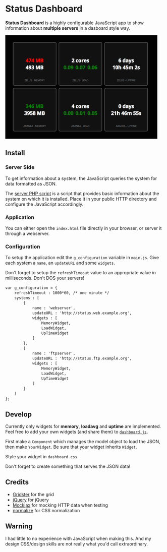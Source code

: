 # Status Dashboard

**Status Dashboard** is a highly configurable JavaScript app to show information about **multiple servers** in a dasboard style way.

![Screenshot](Screenshot.png)

## Install

### Server Side

To get information about a system, the JavaScript queries the system for data formatted as JSON.

The [server PHP script](server/index.php) is a script that provides basic information about the system on which it is installed. Place it in your public HTTP directory and configure the JavaScript accordingly.

### Application

You can either open the `index.html` file directly in your browser, or server it through a webserver.

### Configuration

To setup the application edit the `g_configuration` variable in `main.js`. Give each system a `name`, an `updateURL` and some `widgets`.

Don't forget to setup the `refreshTimeout` value to an appropriate value in milliseconds. Don't DOS your servers!

    var g_configuration = {
    	refreshTimeout : 1000*60, /* one minute */
		systems : [
			{
				name : 'webserver',
				updateURL : 'http://status.web.example.org',
				widgets : [
					MemoryWidget,
					LoadWidget,
					UpTimeWidget
				]
			},
	        {
	            name : 'ftpserver',
	            updateURL : 'http://status.ftp.example.org',
	            widgets : [
	                MemoryWidget,
	                LoadWidget,
	                UpTimeWidget
	            ]
	        }
		]
	};
	
## Develop

Currently only widgets for **memory**, **loadavg** and **uptime** are implemented. Feel free to add your own widgets (and share them) to [`dashboard.js`](client/dashboard/dashboard.js).

First make a `Component` which manages the model object to load the JSON, then make `YourWidget`. Be sure that your widget inherits `Widget`.

Style your widget in `dashboard.css`.

Don't forget to create something that serves the JSON data!

## Credits

- [Gridster](http://gridster.net) for the grid
- [jQuery](http://jquery.com) for jQuery
- [Mockjax](https://github.com/appendto/jquery-mockjax) for mocking HTTP data when testing
- [normalize](git.io/normalize) for CSS normalization

## Warning

I had little to no experience with JavaScript when making this. And my design CSS/design skills are not really what you'd call extraordinary.